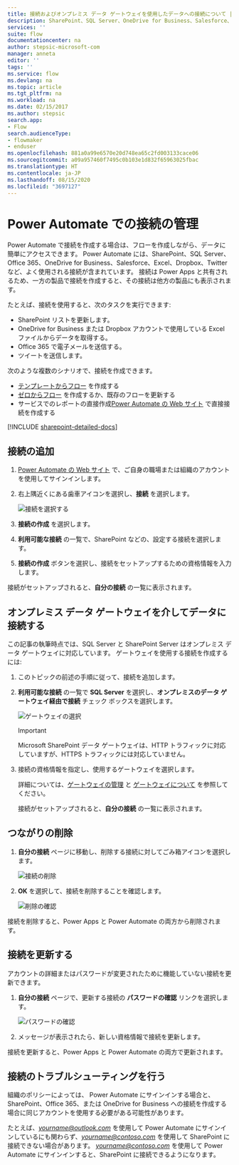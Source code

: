 ```yaml
---
title: 接続およびオンプレミス データ ゲートウェイを使用したデータへの接続について | Microsoft Docs
description: SharePoint、SQL Server、OneDrive for Business、Salesforce、Office 365、OneDrive、Dropbox、Twitter、Google Drive などへの接続を追加または管理する
services: ''
suite: flow
documentationcenter: na
author: stepsic-microsoft-com
manager: anneta
editor: ''
tags: ''
ms.service: flow
ms.devlang: na
ms.topic: article
ms.tgt_pltfrm: na
ms.workload: na
ms.date: 02/15/2017
ms.author: stepsic
search.app:
- Flow
search.audienceType:
- flowmaker
- enduser
ms.openlocfilehash: 881a0a99e6570e20d748ea65c2fd003133cace06
ms.sourcegitcommit: a09a957460f7495c0b103e1d832f65963025fbac
ms.translationtype: HT
ms.contentlocale: ja-JP
ms.lasthandoff: 08/15/2020
ms.locfileid: "3697127"
---
```

# <a name="manage-connections-in-power-automate"></a>Power Automate での接続の管理

Power Automate で接続を作成する場合は、フローを作成しながら、データに簡単にアクセスできます。 Power Automate には、SharePoint、SQL Server、Office 365、OneDrive for Business、Salesforce、Excel、Dropbox、Twitter など、よく使用される接続が含まれています。 接続は Power Apps と共有されるため、一方の製品で接続を作成すると、その接続は他方の製品にも表示されます。

たとえば、接続を使用すると、次のタスクを実行できます:

* SharePoint リストを更新します。
* OneDrive for Business または Dropbox アカウントで使用している Excel ファイルからデータを取得する。
* Office 365 で電子メールを送信する。
* ツイートを送信します。

次のような複数のシナリオで、接続を作成できます。

* [テンプレートからフロー](get-started-logic-template.md) を作成する
* [ゼロからフロー](get-started-logic-flow.md) を作成するか、既存のフローを更新する
* サービスでのレポートの直接作成[Power Automate の Web サイト][1] で直接接続を作成する

[!INCLUDE [sharepoint-detailed-docs](includes/sharepoint-detailed-docs.md)]

## <a name="add-a-connection"></a>接続の追加
1. [Power Automate の Web サイト][1] で、ご自身の職場または組織のアカウントを使用してサインインします。
2. 右上隅近くにある歯車アイコンを選択し、**接続** を選択します。
   
    ![接続を選択する](./media/add-manage-connections/connections-menu.png)
3. **接続の作成** を選択します。
4. **利用可能な接続** の一覧で、SharePoint などの、設定する接続を選択します。
5. **接続の作成** ボタンを選択し、接続をセットアップするための資格情報を入力します。

接続がセットアップされると、**自分の接続** の一覧に表示されます。

## <a name="connect-to-your-data-through-an-on-premises-data-gateway"></a>オンプレミス データ ゲートウェイを介してデータに接続する
この記事の執筆時点では、SQL Server と SharePoint  Server はオンプレミス データ ゲートウェイに対応しています。 ゲートウェイを使用する接続を作成するには:

1. このトピックの前述の手順に従って、接続を追加します。
2. **利用可能な接続** の一覧で **SQL Server** を選択し、**オンプレミスのデータ ゲートウェイ経由で接続** チェック ボックスを選択します。
   
    ![ゲートウェイの選択](./media/add-manage-connections/select-gateway.png)
   
   > [!IMPORTANT]
   > Microsoft SharePoint データ ゲートウェイは、HTTP トラフィックに対応していますが、HTTPS トラフィックには対応していません。
   > 
   > 
3. 接続の資格情報を指定し、使用するゲートウェイを選択します。
   
    詳細については、[ゲートウェイの管理](gateway-manage.md) と [ゲートウェイについて](gateway-reference.md) を参照してください。
   
    接続がセットアップされると、**自分の接続** の一覧に表示されます。

## <a name="delete-a-connection"></a>つながりの削除
1. **自分の接続** ページに移動し、削除する接続に対してごみ箱アイコンを選択します。
   
    ![接続の削除](./media/add-manage-connections/delete-connection.png)
2. **OK** を選択して、接続を削除することを確認します。
   
    ![削除の確認](./media/add-manage-connections/delete-confirmation.png)

接続を削除すると、Power Apps と Power Automate の両方から削除されます。

## <a name="update-a-connection"></a>接続を更新する
アカウントの詳細またはパスワードが変更されたために機能していない接続を更新できます。

1. **自分の接続** ページで、更新する接続の **パスワードの確認** リンクを選択します。
   
    ![パスワードの確認](./media/add-manage-connections/verify-password.png)
2. メッセージが表示されたら、新しい資格情報で接続を更新します。

接続を更新すると、Power Apps と Power Automate の両方で更新されます。

## <a name="troubleshoot-a-connection"></a>接続のトラブルシューティングを行う
組織のポリシーによっては、 Power Automate にサインインする場合と、SharePoint、Office 365、または OneDrive  for Business への接続を作成する場合に同じアカウントを使用する必要がある可能性があります。

たとえば、*yourname@outlook.com* を使用して Power Automate にサインインしているにも関わらず、*yourname@contoso.com* を使用して SharePoint に接続できない場合があります。 *yourname@contoso.com* を使用して Power Automate にサインインすると、SharePoint に接続できるようになります。

<!--Reference links in article-->
[1]: https://flow.microsoft.com
